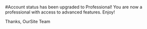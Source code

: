 #Account status has been upgraded to Professional! 
You are now a professional with access to advanced features. Enjoy!

Thanks, OurSite Team